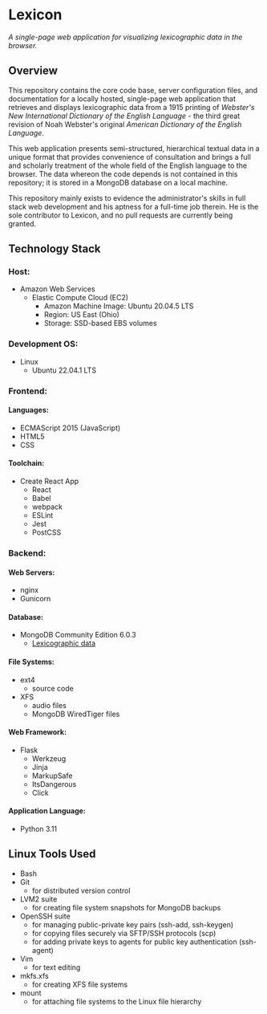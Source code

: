 # Lexicon

*A single-page web application for visualizing lexicographic data in the
browser.*

## Overview

This repository contains the core code base, server configuration files,
and documentation for a locally hosted, single-page web application that
retrieves and displays lexicographic data from a 1915 printing of
*Webster's New International Dictionary of the English Language* - the
third great revision of Noah Webster's original *American Dictionary of
the English Language*.

This web application presents semi-structured, hierarchical textual data
in a unique format that provides convenience of consultation and brings
a full and scholarly treatment of the whole field of the English
language to the browser. The data whereon the code depends is not
contained in this repository; it is stored in a MongoDB database on a
local machine.

This repository mainly exists to evidence the administrator's skills in
full stack web development and his aptness for a full-time job therein.
He is the sole contributor to Lexicon, and no pull requests are
currently being granted.

## Technology Stack

### Host:
* Amazon Web Services
   * Elastic Compute Cloud (EC2)
      * Amazon Machine Image: Ubuntu 20.04.5 LTS
      * Region: US East (Ohio)
      * Storage: SSD-based EBS volumes

### Development OS:
* Linux
   * Ubuntu 22.04.1 LTS

### Frontend:
#### Languages:
* ECMAScript 2015 (JavaScript)
* HTML5
* CSS
#### Toolchain:
* Create React App
   * React
   * Babel
   * webpack
   * ESLint
   * Jest
   * PostCSS

### Backend:
#### Web Servers:
* nginx
* Gunicorn
#### Database:
* MongoDB Community Edition 6.0.3
   * [Lexicographic data](/backend/data_sample.json)
#### File Systems:
* ext4
   * source code
* XFS
   * audio files
   * MongoDB WiredTiger files
#### Web Framework:
* Flask
   * Werkzeug
   * Jinja
   * MarkupSafe
   * ItsDangerous
   * Click
#### Application Language:
* Python 3.11

## Linux Tools Used
* Bash
* Git
   * for distributed version control
* LVM2 suite 
   * for creating file system snapshots for MongoDB backups
* OpenSSH suite
   * for managing public-private key pairs (ssh-add, ssh-keygen)
   * for copying files securely via SFTP/SSH protocols (scp)
   * for adding private keys to agents for public key authentication (ssh-agent)
* Vim
   * for text editing
* mkfs.xfs
   * for creating XFS file systems
* mount
   * for attaching file systems to the Linux file hierarchy
